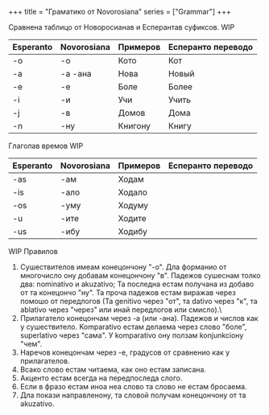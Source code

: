 +++
title = "Граматико от Novorosiana"
series = ["Grammar"]
+++

Сравнена таблицо от Новоросианав и Есперантав суфиксов. WIP

| Esperanto | Novorosiana | Примеров  | Есперанто переводо |
|----------|----------|-----------|--------------|
| -o        |   -о       |    Кото       | Кот         |
| -a        |   -а  -ана   |     Нова      |    Новый          |
| -e        |    -е      |     Боле      |      Более        |
|   -i      |     -и     |     Учи      |      Учить        |
|   -j      |     -в     |      Домов     |     Дома         |
|   -n      |    -ну      |    Книгону       |     Книгу         |

Глаголав времов WIP

| Esperanto | Novorosiana | Примеров  | Есперанто переводо |
|----------|----------|-----------|--------------|
|   -as      |    -ам      |     Ходам      |              |
|    -is     |     -ало     |     Ходало      |              |
|    -os     |     -уму     |      Ходуму     |              |
|    -u     |     -ите     |     Ходите      |              |
|    -us     |     -ибу     |    Ходибу       |              |


WIP
Правилов
1. Сушествителов имеам конецончону "-о". Дла форманио от многочисло ону добавам конецончону "в". Падежов сушеснам толко два: nominativo и akuzativo; Та последна естам получана из добаво от та конецончо "ну". Та проча падежов естам виражав через помошо от передлогов (Та genitivo через "от", та dativo через "к", та ablativo через "через" или инай передлогов или смисло).\
2. Прилагатело конецончам через -а (или -ана). Падежов и числов как у сушествитело. Komparativo естам делаема через слово "боле", superlativo через "сама". У komparativo ону ползам konjunkcioну "чем".
3. Наречов конецончам через -е, градусов от сравненио как у прилагателов.
4. Всако слово естам читаема, как оно естам записана.
5. Акценто естам всегда на передпоследа слого.
6. Если в фразо естам иноа неа слово та слово не естам бросаема.
7. Дла покази направленону, та словой получам конецончону от та akuzativo.
